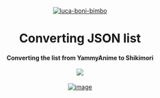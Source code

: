 <div align="center">
    </a>
    <a href="https://ibb.co/CmSvZpp"><img src="https://i.ibb.co/CmSvZpp/luca-boni-bimbo.jpg" alt="luca-boni-bimbo" border="0"></a>
    <h1>Converting JSON list</h1>
    <h4>Converting the list from YammyAnime to Shikimori<br><br>
    <img src="https://www.codefactor.io/repository/github/hesowam/stepfatherbot/badge/master?s=bc6f6de950d55fc33d18c69b917a90a4ef72be86">
    </h4>
</div>
<div align="center"><a href="https://ibb.co/8Mfqvwk"><img src="https://i.ibb.co/LScmjyK/image.png" alt="image" border="0"></a></div>
